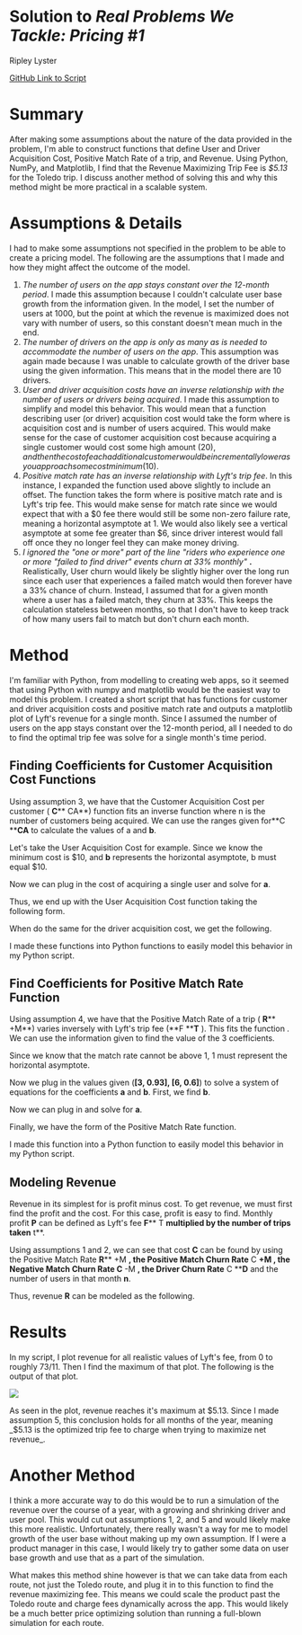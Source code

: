 # Solution to _Real Problems We Tackle: Pricing #1_

Ripley Lyster

[GitHub Link to Script](https://github.com/Rip-Lyster/Clipboard-Case)

# Summary

After making some assumptions about the nature of the data provided in the problem, I'm able to construct functions that define User and Driver Acquisition Cost, Positive Match Rate of a trip, and Revenue. Using Python, NumPy, and Matplotlib, I find that the Revenue Maximizing Trip Fee is _$5.13_ for the Toledo trip. I discuss another method of solving this and why this method might be more practical in a scalable system.

# Assumptions & Details

I had to make some assumptions not specified in the problem to be able to create a pricing model. The following are the assumptions that I made and how they might affect the outcome of the model.

1. _The number of users on the app stays constant over the 12-month period_. I made this assumption because I couldn't calculate user base growth from the information given. In the model, I set the number of users at 1000, but the point at which the revenue is maximized does not vary with number of users, so this constant doesn't mean much in the end.
2. _The number of drivers on the app is only as many as is needed to accommodate the number of users on the app_. This assumption was again made because I was unable to calculate growth of the driver base using the given information. This means that in the model there are 10 drivers.
3. _User and driver acquisition costs have an inverse relationship with the number of users or drivers being acquired_. I made this assumption to simplify and model this behavior. This would mean that a function describing user (or driver) acquisition cost would take the form where is acquisition cost and is number of users acquired. This would make sense for the case of customer acquisition cost because acquiring a single customer would cost some high amount ($20), and then the cost of each additional customer would be incrementally lower as you approach some cost minimum ($10).
4. _Positive match rate has an inverse relationship with Lyft's trip fee_. In this instance, I expanded the function used above slightly to include an offset. The function takes the form where is positive match rate and is Lyft's trip fee. This would make sense for match rate since we would expect that with a $0 fee there would still be some non-zero failure rate, meaning a horizontal asymptote at 1. We would also likely see a vertical asymptote at some fee greater than $6, since driver interest would fall off once they no longer feel they can make money driving.
5. _I ignored the "one or more" part of the line "riders who experience one or more "failed to find driver" events churn at 33% monthly"_ **.** Realistically, User churn would likely be slightly higher over the long run since each user that experiences a failed match would then forever have a 33% chance of churn. Instead, I assumed that for a given month where a user has a failed match, they churn at 33%. This keeps the calculation stateless between months, so that I don't have to keep track of how many users fail to match but don't churn each month.

# Method

I'm familiar with Python, from modelling to creating web apps, so it seemed that using Python with numpy and matplotlib would be the easiest way to model this problem. I created a short script that has functions for customer and driver acquisition costs and positive match rate and outputs a matplotlib plot of Lyft's revenue for a single month. Since I assumed the number of users on the app stays constant over the 12-month period, all I needed to do to find the optimal trip fee was solve for a single month's time period.

## Finding Coefficients for Customer Acquisition Cost Functions

Using assumption 3, we have that the Customer Acquisition Cost per customer ( **C**** CA**) function fits an inverse function where n is the number of customers being acquired. We can use the ranges given for**C ****CA** to calculate the values of a and **b**.

Let's take the User Acquisition Cost for example. Since we know the minimum cost is $10, and **b** represents the horizontal asymptote, b must equal $10.

Now we can plug in the cost of acquiring a single user and solve for **a**.

Thus, we end up with the User Acquisition Cost function taking the following form.

When do the same for the driver acquisition cost, we get the following.

I made these functions into Python functions to easily model this behavior in my Python script.

## Find Coefficients for Positive Match Rate Function

Using assumption 4, we have that the Positive Match Rate of a trip ( **R**** +M**) varies inversely with Lyft's trip fee (**F ****T** ). This fits the function . We can use the information given to find the value of the 3 coefficients.

Since we know that the match rate cannot be above 1, 1 must represent the horizontal asymptote.

Now we plug in the values given (**[3, 0.93], [6, 0.6]**) to solve a system of equations for the coefficients **a** and **b**. First, we find **b**.

Now we can plug in and solve for **a**.

Finally, we have the form of the Positive Match Rate function.

I made this function into a Python function to easily model this behavior in my Python script.

## Modeling Revenue

Revenue in its simplest for is profit minus cost. To get revenue, we must first find the profit and the cost. For this case, profit is easy to find. Monthly profit **P** can be defined as Lyft's fee **F**** T **multiplied by the number of trips taken** t**.

Using assumptions 1 and 2, we can see that cost **C** can be found by using the Positive Match Rate **R**** +M **, the Positive Match Churn Rate** C ****+M** , the Negative Match Churn Rate **C**** -M **, the Driver Churn Rate** C ****D** and the number of users in that month **n**.

Thus, revenue **R** can be modeled as the following.

# Results

In my script, I plot revenue for all realistic values of Lyft's fee, from 0 to roughly 73/11. Then I find the maximum of that plot. The following is the output of that plot.

![](RackMultipart20230511-1-xqxg9d_html_95c73b225f855227.png)

As seen in the plot, revenue reaches it's maximum at $5.13. Since I made assumption 5, this conclusion holds for all months of the year, meaning _$5.13 is the optimized trip fee to charge when trying to maximize net revenue_.

# Another Method

I think a more accurate way to do this would be to run a simulation of the revenue over the course of a year, with a growing and shrinking driver and user pool. This would cut out assumptions 1, 2, and 5 and would likely make this more realistic. Unfortunately, there really wasn't a way for me to model growth of the user base without making up my own assumption. If I were a product manager in this case, I would likely try to gather some data on user base growth and use that as a part of the simulation.

What makes this method shine however is that we can take data from each route, not just the Toledo route, and plug it in to this function to find the revenue maximizing fee. This means we could scale the product past the Toledo route and charge fees dynamically across the app. This would likely be a much better price optimizing solution than running a full-blown simulation for each route.
